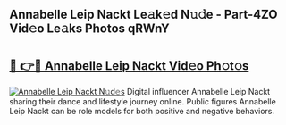 ## Annabelle Leip Nackt Le𝚊k𝚎d N𝚞𝚍e - Part-4ZO Vid𝚎o Le𝚊ks Photos qRWnY

# <h2><a href="http://fb7p7dw.evod.top/?m=Annabelle+Leip+Nackt">🔗 👉🔴 Annabelle Leip Nackt Vid𝚎o Ph𝚘t𝚘s</a></h2>

[![Annabelle Leip Nackt N𝚞d𝚎s](https://i.imgur.com/8V9OHl7.gif)](http://fb7p7dw.evod.top/?m=Annabelle+Leip+Nackt)
Digital influencer Annabelle Leip Nackt sharing their dance and lifestyle journey online. Public figures Annabelle Leip Nackt can be role models for both positive and negative behaviors. 
